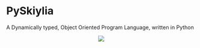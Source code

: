 # PySkiylia
A Dynamically typed, Object Oriented Program Language, written in Python

<p align="center">
  <img src="https://wakatime.com/badge/github/SK1Y101/PySkiylia.svg?&style=plastic">
</p>
